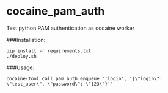 cocaine_pam_auth
================

Test python PAM authentication as cocaine worker

###Installation:

```
pip install -r requirements.txt
./deploy.sh
```

###Usage:

```
cocaine-tool call pam_auth enqueue "'login', '{\"login\": \"test_user\", \"password\": \"123\"}'"
```
